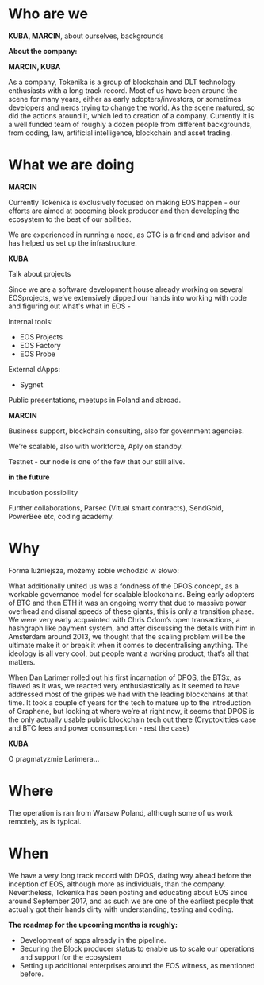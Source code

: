 # Who are we

**KUBA, MARCIN**, about ourselves, backgrounds

**About the company:** 

**MARCIN, KUBA**

As a company, Tokenika is a group of blockchain and DLT technology enthusiasts with a long track record. Most of us have been around the scene for many years, either as early adopters/investors, or sometimes developers and nerds trying to change the world. As the scene matured, so did the actions around it, which led to creation of a company. Currently it is a well funded team of roughly a dozen people from different backgrounds, from coding, law, artificial intelligence, blockchain and asset trading. 

# What we are doing

**MARCIN**

Currently Tokenika is exclusively focused on making EOS happen - our efforts are aimed at becoming block producer and then developing the ecosystem to the best of our abilities.

We are experienced in running a node, as GTG is a friend and advisor and has helped us set up the infrastructure. 

**KUBA** 

Talk about projects

Since we are a software development house already working on several EOSprojects, we’ve extensively dipped our hands into working with code and figuring out what's what in EOS -

Internal tools:

-	EOS Projects
-	EOS Factory
-	EOS Probe

External dApps:

-	Sygnet

Public presentations, meetups in Poland and abroad.

**MARCIN**

Business support, blockchain consulting, also for government agencies.

We’re scalable, also with workforce, Aply on standby. 

Testnet - our node is one of the few that our still alive.

**in the future**

Incubation possibility

Further collaborations, Parsec (Vitual smart contracts), SendGold, PowerBee etc, coding academy.

# Why

Forma luźniejsza, możemy sobie wchodzić w słowo:

What additionally united us was a fondness of the DPOS concept, as a workable governance model for scalable blockchains. Being early adopters of BTC and then ETH it was an ongoing worry that due to massive power overhead and dismal speeds of these giants, this is only a transition phase. We were very early acquainted with Chris Odom’s open transactions, a hashgraph like payment system, and after discussing the details with him in Amsterdam around 2013, we thought that the scaling problem will be the ultimate make it or break it when it comes to decentralising anything. The ideology is all very cool, but people want a working product, that’s all that matters.

When Dan Larimer rolled out his first incarnation of DPOS, the BTSx, as flawed as it was, we reacted very enthusiastically as it seemed to have addressed most of the gripes we had with the leading blockchains at that time. It took a couple of years for the tech to mature up to the introduction of Graphene, but looking at where we’re at right now, it seems that DPOS is the only actually usable public blockchain tech out there (Cryptokitties case and BTC fees and power consumeption - rest the case)

**KUBA**

O pragmatyzmie Larimera…

# Where

The operation is ran from Warsaw Poland, although some of us work remotely, as is typical.

# When

We have a very long track record with DPOS, dating way ahead before the inception of EOS, although more as individuals, than the company. Nevertheless, Tokenika has been posting and educating about EOS since around September 2017, and as such we are one of the earliest people that actually got their hands dirty with understanding, testing and coding. 

**The roadmap for the upcoming months is roughly:** 

- Development of apps already in the pipeline.
- Securing the Block producer status to enable us to scale our operations and support for the ecosystem
- Setting up additional enterprises around the EOS witness, as mentioned before.